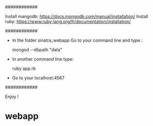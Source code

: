 ############

Install mangodb: https://docs.mongodb.com/manual/installation/
Install ruby: https://www.ruby-lang.org/fr/documentation/installation/

############

- In the folder sinatra_webapp Go to your command line and type :

	mongod --dbpath "data"

- In another command line type:

	ruby app.rb
	
- Go to your localhost:4567


############

Enjoy !


# webapp
